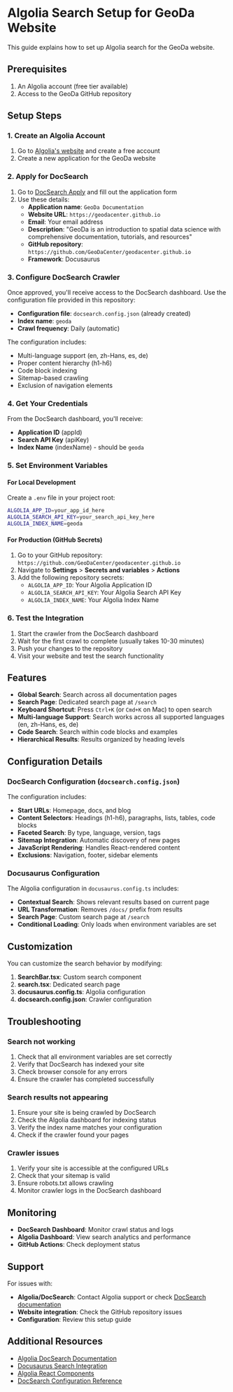 # Algolia Search Setup for GeoDa Website

This guide explains how to set up Algolia search for the GeoDa website.

## Prerequisites

1. An Algolia account (free tier available)
2. Access to the GeoDa GitHub repository

## Setup Steps

### 1. Create an Algolia Account

1. Go to [Algolia's website](https://www.algolia.com/) and create a free account
2. Create a new application for the GeoDa website

### 2. Apply for DocSearch

1. Go to [DocSearch Apply](https://docsearch.algolia.com/apply/) and fill out the application form
2. Use these details:
   - **Application name**: `GeoDa Documentation`
   - **Website URL**: `https://geodacenter.github.io`
   - **Email**: Your email address
   - **Description**: "GeoDa is an introduction to spatial data science with comprehensive documentation, tutorials, and resources"
   - **GitHub repository**: `https://github.com/GeoDaCenter/geodacenter.github.io`
   - **Framework**: Docusaurus

### 3. Configure DocSearch Crawler

Once approved, you'll receive access to the DocSearch dashboard. Use the configuration file provided in this repository:

- **Configuration file**: `docsearch.config.json` (already created)
- **Index name**: `geoda`
- **Crawl frequency**: Daily (automatic)

The configuration includes:
- Multi-language support (en, zh-Hans, es, de)
- Proper content hierarchy (h1-h6)
- Code block indexing
- Sitemap-based crawling
- Exclusion of navigation elements

### 4. Get Your Credentials

From the DocSearch dashboard, you'll receive:
- **Application ID** (appId)
- **Search API Key** (apiKey) 
- **Index Name** (indexName) - should be `geoda`

### 5. Set Environment Variables

#### For Local Development
Create a `.env` file in your project root:
```bash
ALGOLIA_APP_ID=your_app_id_here
ALGOLIA_SEARCH_API_KEY=your_search_api_key_here
ALGOLIA_INDEX_NAME=geoda
```

#### For Production (GitHub Secrets)
1. Go to your GitHub repository: `https://github.com/GeoDaCenter/geodacenter.github.io`
2. Navigate to **Settings** > **Secrets and variables** > **Actions**
3. Add the following repository secrets:
   - `ALGOLIA_APP_ID`: Your Algolia Application ID
   - `ALGOLIA_SEARCH_API_KEY`: Your Algolia Search API Key
   - `ALGOLIA_INDEX_NAME`: Your Algolia Index Name

### 6. Test the Integration

1. Start the crawler from the DocSearch dashboard
2. Wait for the first crawl to complete (usually takes 10-30 minutes)
3. Push your changes to the repository
4. Visit your website and test the search functionality

## Features

- **Global Search**: Search across all documentation pages
- **Search Page**: Dedicated search page at `/search`
- **Keyboard Shortcut**: Press `Ctrl+K` (or `Cmd+K` on Mac) to open search
- **Multi-language Support**: Search works across all supported languages (en, zh-Hans, es, de)
- **Code Search**: Search within code blocks and examples
- **Hierarchical Results**: Results organized by heading levels

## Configuration Details

### DocSearch Configuration (`docsearch.config.json`)

The configuration includes:
- **Start URLs**: Homepage, docs, and blog
- **Content Selectors**: Headings (h1-h6), paragraphs, lists, tables, code blocks
- **Faceted Search**: By type, language, version, tags
- **Sitemap Integration**: Automatic discovery of new pages
- **JavaScript Rendering**: Handles React-rendered content
- **Exclusions**: Navigation, footer, sidebar elements

### Docusaurus Configuration

The Algolia configuration in `docusaurus.config.ts` includes:
- **Contextual Search**: Shows relevant results based on current page
- **URL Transformation**: Removes `/docs/` prefix from results
- **Search Page**: Custom search page at `/search`
- **Conditional Loading**: Only loads when environment variables are set

## Customization

You can customize the search behavior by modifying:

1. **SearchBar.tsx**: Custom search component
2. **search.tsx**: Dedicated search page
3. **docusaurus.config.ts**: Algolia configuration
4. **docsearch.config.json**: Crawler configuration

## Troubleshooting

### Search not working
1. Check that all environment variables are set correctly
2. Verify that DocSearch has indexed your site
3. Check browser console for any errors
4. Ensure the crawler has completed successfully

### Search results not appearing
1. Ensure your site is being crawled by DocSearch
2. Check the Algolia dashboard for indexing status
3. Verify the index name matches your configuration
4. Check if the crawler found your pages

### Crawler issues
1. Verify your site is accessible at the configured URLs
2. Check that your sitemap is valid
3. Ensure robots.txt allows crawling
4. Monitor crawler logs in the DocSearch dashboard

## Monitoring

- **DocSearch Dashboard**: Monitor crawl status and logs
- **Algolia Dashboard**: View search analytics and performance
- **GitHub Actions**: Check deployment status

## Support

For issues with:
- **Algolia/DocSearch**: Contact Algolia support or check [DocSearch documentation](https://docsearch.algolia.com/docs/)
- **Website integration**: Check the GitHub repository issues
- **Configuration**: Review this setup guide

## Additional Resources

- [Algolia DocSearch Documentation](https://docsearch.algolia.com/docs/)
- [Docusaurus Search Integration](https://docusaurus.io/docs/search)
- [Algolia React Components](https://github.com/algolia/docsearch/tree/main/packages/docsearch-react)
- [DocSearch Configuration Reference](https://docsearch.algolia.com/docs/config-file/) 